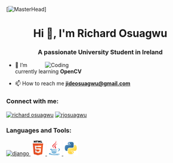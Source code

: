[![MasterHead](https://user-images.githubusercontent.com/58959408/232639433-cb0aea21-66f0-4508-a771-85e2089c5a87.gif)]
<h1 align="center">Hi 👋, I'm Richard Osuagwu</h1>
<h3 align="center">A passionate University Student in Ireland</h3>
<img align="right" alt="Coding" width="400" src="https://media3.giphy.com/media/v1.Y2lkPTc5MGI3NjExcTV5azI0cHoydG5yYnYwbWxmZjFmNXk3aWphcXA2YWlrMnE0bGh4dCZlcD12MV9pbnRlcm5hbF9naWZfYnlfaWQmY3Q9Zw/xUA7bdpLxQhsSQdyog/giphy.gif">

- 🌱 I’m currently learning **OpenCV**

- 📫 How to reach me **jideosuagwu@gmail.com**

<h3 align="left">Connect with me:</h3>
<p align="left">
<a href="https://linkedin.com/in/richard osuagwu" target="blank"><img align="center" src="https://raw.githubusercontent.com/rahuldkjain/github-profile-readme-generator/master/src/images/icons/Social/linked-in-alt.svg" alt="richard osuagwu" height="30" width="40" /></a>
<a href="https://www.leetcode.com/rjosuagwu" target="blank"><img align="center" src="https://raw.githubusercontent.com/rahuldkjain/github-profile-readme-generator/master/src/images/icons/Social/leet-code.svg" alt="rjosuagwu" height="30" width="40" /></a>
</p>

<h3 align="left">Languages and Tools:</h3>
<p align="left"> <a href="https://www.djangoproject.com/" target="_blank" rel="noreferrer"> <img src="https://cdn.worldvectorlogo.com/logos/django.svg" alt="django" width="40" height="40"/> </a> <a href="https://www.w3.org/html/" target="_blank" rel="noreferrer"> <img src="https://raw.githubusercontent.com/devicons/devicon/master/icons/html5/html5-original-wordmark.svg" alt="html5" width="40" height="40"/> </a> <a href="https://www.java.com" target="_blank" rel="noreferrer"> <img src="https://raw.githubusercontent.com/devicons/devicon/master/icons/java/java-original.svg" alt="java" width="40" height="40"/> </a> <a href="https://www.python.org" target="_blank" rel="noreferrer"> <img src="https://raw.githubusercontent.com/devicons/devicon/master/icons/python/python-original.svg" alt="python" width="40" height="40"/> </a> </p>
